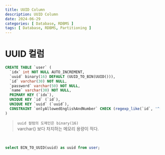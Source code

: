 ```yaml
---
title: UUID Column
description: UUID Column
date: 2024-06-29
categories: [ Database, RDBMS ]
tags: [ Database, RDBMS, Partitioning ]
---
```


# UUID 컬럼 

```SQL
CREATE TABLE `user` (
  `idx` int NOT NULL AUTO_INCREMENT,
  `uuid` binary(16) DEFAULT (UUID_TO_BIN(UUID())),
  `id` varchar(30) NOT NULL,
  `password` varchar(50) NOT NULL,
  `name` varchar(30) NOT NULL,
  PRIMARY KEY (`idx`),
  UNIQUE KEY `id` (`id`),
  UNIQUE KEY `uuid` (`uuid`),
  CONSTRAINT `onlyAllowedEnglishAndNumber` CHECK (regexp_like(`id`, '^[A-Za-z0-9]+$'))
) 
```
> `uuid 컬럼의 도메인은 binary(16)`  
> varchar() 보다 차지하는 메모리 용량이 적다.   

<br/>

```sql
select BIN_TO_UUID(uuid) as uuid from user;
```

